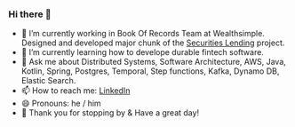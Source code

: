 ### Hi there 👋 

- 🔭 I’m currently working in Book Of Records Team at Wealthsimple. Designed and developed major chunk of the [Securities Lending](https://www.wealthsimple.com/en-ca/learn/what-is-securities-lending) project. 
- 🌱 I’m currently learning how to develope durable fintech software.
- 💬 Ask me about Distributed Systems, Software Architecture, AWS, Java, Kotlin, Spring, Postgres, Temporal, Step functions, Kafka, Dynamo DB, Elastic Search.
- 📫 How to reach me: [LinkedIn](https://www.linkedin.com/in/radeeyjd)
- 😄 Pronouns: he / him 
- 🙏 Thank you for stopping by & Have a great day! 
